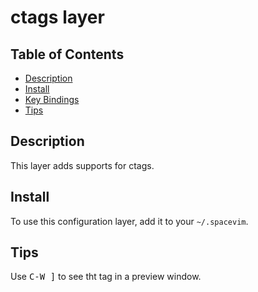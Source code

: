 # ctags layer

## Table of Contents

<!-- vim-markdown-toc GFM -->

* [Description](#description)
* [Install](#install)
* [Key Bindings](#key-bindings)
* [Tips](#tips)

<!-- vim-markdown-toc -->

## Description

This layer adds supports for ctags.

## Install

To use this configuration layer, add it to your `~/.spacevim`.

## Tips

Use <kbd>C-W ]</kbd> to see tht tag in a preview window.
